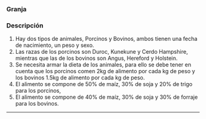 ### Granja

### Descripción

1. Hay dos tipos de animales, Porcinos y Bovinos, ambos tienen una fecha de nacimiento, un peso y sexo.
2. Las razas de los porcinos son Duroc, Kunekune y Cerdo Hampshire, mientras que las de los bovinos son Angus, Hereford
   y Holstein.
3. Se necesita armar la dieta de los animales, para ello se debe tener en cuenta que los porcinos comen 2kg de alimento
   por cada kg de peso y los bovinos 1.5kg de alimento por cada kg de peso.
4. El alimento se compone de 50% de maíz, 30% de soja y 20% de trigo para los porcinos,
5. El alimento se compone de 40% de maíz, 30% de soja y 30% de forraje para los bovinos.

********************
